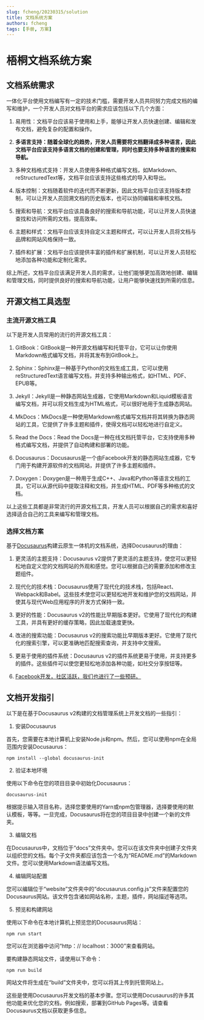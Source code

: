 ```yaml
---
slug: fcheng/20230315/solution
title: 文档系统方案
authors: fcheng
tags: [手册, 方案]
---
```

# 梧桐文档系统方案

## 文档系统需求

一体化平台使用文档编写有一定的技术门槛，需要开发人员共同努力完成文档的编写和维护，一个开发人员对文档平台的需求应该包括以下几个方面：

1. 易用性：文档平台应该易于使用和上手，能够让开发人员快速创建、编辑和发布文档，避免复杂的配置和操作。
  
2. **多语言支持：随着全球化的趋势，开发人员需要将文档翻译成多种语言，因此文档平台应该支持多语言文档的创建和管理，同时也要支持多种语言的搜索和导航。**
  
3. 多种文档格式支持：开发人员使用多种格式编写文档，如Markdown、reStructuredText等，文档平台应该支持这些格式的导入和导出。
  
4. 版本控制：文档随着软件的迭代而不断更新，因此文档平台应该支持版本控制，可以让开发人员回溯文档的历史版本，也可以协同编辑和审核文档。
  
5. 搜索和导航：文档平台应该具备良好的搜索和导航功能，可以让开发人员快速查找和访问所需的文档，提高效率。
  
6. 主题和样式：文档平台应该支持自定义主题和样式，可以让开发人员将文档与品牌和网站风格保持一致。
  
7. 插件和扩展：文档平台应该提供丰富的插件和扩展机制，可以让开发人员轻松地添加各种功能和定制化需求。
  
综上所述，文档平台应该满足开发人员的需求，让他们能够更加高效地创建、编辑和管理文档，同时提供良好的搜索和导航功能，让用户能够快速找到所需的信息。

## 开源文档工具选型

### 主流开源文档工具

以下是开发人员常用的流行的开源文档工具：

1. GitBook：GitBook是一种开源文档编写和托管平台，它可以让你使用Markdown格式编写文档，并将其发布到GitBook上。
  
2. Sphinx：Sphinx是一种基于Python的文档生成工具，它可以使用reStructuredText语言编写文档，并支持多种输出格式，如HTML、PDF、EPUB等。
  
3. Jekyll：Jekyll是一种静态网站生成器，它使用Markdown和Liquid模板语言编写文档，并可以将文档生成为HTML格式，可以很好地用于生成静态网站。
  
4. MkDocs：MkDocs是一种使用Markdown格式编写文档并将其转换为静态网站的工具，它提供了许多主题和插件，使得文档可以轻松地进行自定义。
  
5. Read the Docs：Read the Docs是一种在线文档托管平台，它支持使用多种格式编写文档，并提供了自动构建和部署的功能。
  
6. Docusaurus：Docusaurus是一个由Facebook开发的静态网站生成器，它专门用于构建开源软件的文档网站，并提供了许多主题和插件。
  
7. Doxygen：Doxygen是一种用于生成C++、Java和Python等语言文档的工具，它可以从源代码中提取注释和文档，并生成HTML、PDF等多种格式的文档。
  
以上这些工具都是非常流行的开源文档工具，开发人员可以根据自己的需求和喜好选择适合自己的工具来编写和管理文档。

### 选择文档方案

基于[Docusaurus](https://docusaurus.io/)构建云原生一体机的文档系统，选择Docusaurus的理由：

1. 更灵活的主题支持：Docusaurus v2提供了更灵活的主题支持，使您可以更轻松地自定义您的文档网站的外观和感觉。您可以根据自己的需要添加和修改主题组件。
  
2. 现代化的技术栈：Docusaurus使用了现代化的技术栈，包括React、Webpack和Babel。这些技术使您可以更轻松地开发和维护您的文档网站，并使其与现代Web应用程序的开发方式保持一致。
  
3. 更好的性能：Docusaurus v2的性能比早期版本更好。它使用了现代化的构建工具，并具有更好的缓存策略，因此加载速度更快。
  
4. 改进的搜索功能：Docusaurus v2的搜索功能比早期版本更好。它使用了现代化的搜索引擎，可以更准确地匹配搜索查询，并支持中文搜索。
  
5. 更易于使用的插件系统：Docusaurus v2的插件系统更易于使用，并支持更多的插件。这些插件可以使您更轻松地添加各种功能，如社交分享按钮等。
  
6. <u>Facebook开发，社区活跃，我们也进行了一些预研。</u>
   
## 文档开发指引

以下是在基于Docusaurus v2构建的文档管理系统上开发文档的一些指引：

1. 安装Docusaurus

首先，您需要在本地计算机上安装Node.js和npm。然后，您可以使用npm在全局范围内安装Docusaurus：

```
npm install --global docusaurus-init
```

2. 验证本地环境

使用以下命令在您的项目目录中初始化Docusaurus：

```
docusaurus-init
```

根据提示输入项目名称，选择您要使用的Yarn或npm包管理器，选择要使用的默认模板，等等。一旦完成，Docusaurus将在您的项目目录中创建一个新的文件夹。

3. 编辑文档

在Docusaurus中，文档位于“docs”文件夹中。您可以在该文件夹中创建子文件夹以组织您的文档。每个子文件夹都应该包含一个名为“README.md”的Markdown文件。您可以使用Markdown语法编写文档。

4. 编辑网站配置

您可以编辑位于“website”文件夹中的“docusaurus.config.js”文件来配置您的Docusaurus网站。该文件包含诸如网站名称，主题，插件，网站描述等选项。

5. 预览和构建网站

使用以下命令在本地计算机上预览您的Docusaurus网站：

```
npm run start
```

您可以在浏览器中访问“http：// localhost：3000”来查看网站。

要构建静态网站文件，请使用以下命令：

```
npm run build
```

网站文件将生成在“build”文件夹中，您可以将其上传到托管网站上。

这些是使用Docusaurus开发文档的基本步骤。您可以使用Docusaurus的许多其他功能来优化您的文档，例如搜索，部署到GitHub Pages等。请查看Docusaurus文档以获取更多信息。